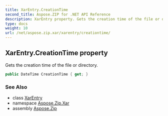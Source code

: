 ```yaml
---
title: XarEntry.CreationTime
second_title: Aspose.ZIP for .NET API Reference
description: XarEntry property. Gets the creation time of the file or directory
type: docs
weight: 10
url: /net/aspose.zip.xar/xarentry/creationtime/
---
```

## XarEntry.CreationTime property

Gets the creation time of the file or directory.

```csharp
public DateTime CreationTime { get; }
```

### See Also

* class [XarEntry](../)
* namespace [Aspose.Zip.Xar](../../xarentry/)
* assembly [Aspose.Zip](../../../)


